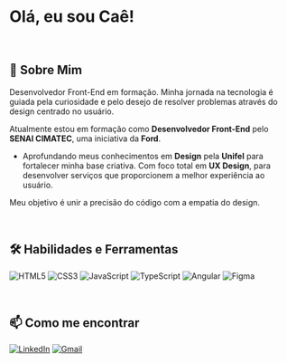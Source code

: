# Olá, eu sou Caê! 

<br>

## 🚀 Sobre Mim
Desenvolvedor Front-End em formação. Minha jornada na tecnologia é guiada pela curiosidade e pelo desejo de resolver problemas através do design centrado no usuário.

 Atualmente estou em formação como **Desenvolvedor Front-End** pelo **SENAI CIMATEC**, uma iniciativa da **Ford**.
- Aprofundando meus conhecimentos em **Design** pela **Unifel** para fortalecer minha base criativa. Com foco total em **UX Design**, para desenvolver serviços que proporcionem a melhor experiência ao usuário.

Meu objetivo é unir a precisão do código com a empatia do design.

<br>

## 🛠️ Habilidades e Ferramentas

![HTML5](https://img.shields.io/badge/HTML5-E34F26?style=for-the-badge&logo=html5&logoColor=white)
![CSS3](https://img.shields.io/badge/CSS3-1572B6?style=for-the-badge&logo=css3&logoColor=white)
![JavaScript](https://img.shields.io/badge/JavaScript-F7DF1E?style=for-the-badge&logo=javascript&logoColor=black)
![TypeScript](https://img.shields.io/badge/TypeScript-007ACC?style=for-the-badge&logo=typescript&logoColor=white)
![Angular](https://img.shields.io/badge/Angular-DD0031?style=for-the-badge&logo=angular&logoColor=white)
![Figma](https://img.shields.io/badge/Figma-F24E1E?style=for-the-badge&logo=figma&logoColor=white)

<br>

## 📫 Como me encontrar

[![LinkedIn](https://img.shields.io/badge/LinkedIn-0077B5?style=for-the-badge&logo=linkedin&logoColor=white)](https://www.linkedin.com/in/caê-bertuol-086385356/)
[![Gmail](https://img.shields.io/badge/Gmail-D14836?style=for-the-badge&logo=gmail&logoColor=white)](mailto:ellebertuol@gmail.com)

